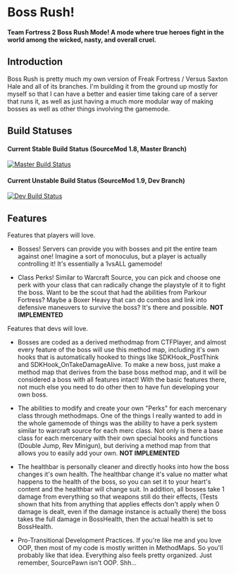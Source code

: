 # Boss Rush!
#### Team Fortress 2 Boss Rush Mode! A mode where true heroes fight in the world among the wicked, nasty, and overall cruel.

## Introduction
Boss Rush is pretty much my own version of Freak Fortress / Versus Saxton Hale and all of its branches. I'm building it from the ground up mostly for myself so that I can have a better and easier time taking care of a server that runs it, as well as just having a much more modular way of making bosses as well as other things involving the gamemode.

## Build Statuses

#### Current Stable Build Status (SourceMod 1.8, Master Branch)
[![Master Build Status](https://travis-ci.org/GameMaster85/TF2-Boss-Rush.svg?branch=master)](https://travis-ci.org/GameMaster85/TF2-Boss-Rush)

#### Current Unstable Build Status (SourceMod 1.9, Dev Branch)
[![Dev Build Status](https://travis-ci.org/GameMaster85/TF2-Boss-Rush.svg?branch=dev)](https://travis-ci.org/GameMaster85/TF2-Boss-Rush)

## Features

Features that players will love.
* Bosses! Servers can provide you with bosses and pit the entire team against one! Imagine a sort of monoculus, but a player is actually controlling it! It's essentially a 1vsALL gamemode!

* Class Perks! Similar to Warcraft Source, you can pick and choose one perk with your class that can radically change the playstyle of it to fight the boss. Want to be the scout that had the abilities from Parkour Fortress? Maybe a Boxer Heavy that can do combos and link into defensive maneuvers to survive the boss? It's there and possible. **NOT IMPLEMENTED**

Features that devs will love.
* Bosses are coded as a derived methodmap from CTFPlayer, and almost every feature of the boss will use this method map, including it's own hooks that is automatically hooked to things like SDKHook_PostThink and SDKHook_OnTakeDamageAlive. To make a new boss, just make a method map that derives from the base boss method map, and it will be considered a boss with all features intact! With the basic features there, not much else you need to do other then to have fun developing your own boss.

* The abilities to modify and create your own "Perks" for each mercenary class through methodmaps. One of the things I really wanted to add in the whole gamemode of things was the ability to have a perk system similar to warcraft source for each merc class. Not only is there a base class for each mercenary with their own special hooks and functions (Double Jump, Rev Minigun), but deriving a method map from that allows you to easily add your own. **NOT IMPLEMENTED**

* The healthbar is personally cleaner and directly hooks into how the boss changes it's own health. The healthbar change it's value no matter what happens to the health of the boss, so you can set it to your heart's content and the healthbar will change suit. In addition, all bosses take 1 damage from everything so that weapons still do their effects, (Tests shown that hits from anything that applies effects don't apply when 0 damage is dealt, even if the damage instance is actually there) the boss takes the full damage in BossHealth, then the actual health is set to BossHealth.

* Pro-Transitional Development Practices. If you're like me and you love OOP, then most of my code is mostly written in MethodMaps. So you'll probably like that idea. Everything also feels pretty organized. Just remember, SourcePawn isn't OOP. Shh...